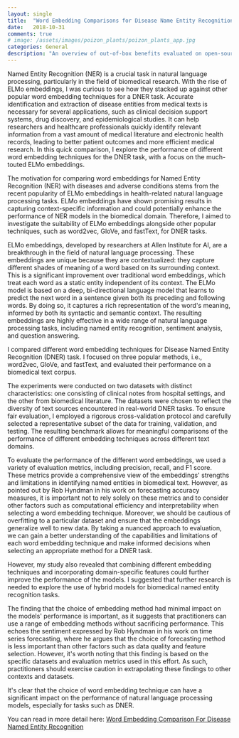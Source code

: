 ```yaml
---
layout: single
title:  "Word Embedding Comparisons for Disease Name Entity Recognition"
date:   2018-10-31
comments: true
# image: /assets/images/poizon_plants/poizon_plants_app.jpg
categories: General
description: "An overview of out-of-box benefits evaluated on open-source health dataset"
---
```


Named Entity Recognition (NER) is a crucial task in natural language processing, particularly in the field of biomedical research. With the rise of ELMo embeddings, I was curious to see how they stacked up against other popular word embedding techniques for a DNER task. Accurate identification and extraction of disease entities from medical texts is necessary for several applications, such as clinical decision support systems, drug discovery, and epidemiological studies. It can help researchers and healthcare professionals quickly identify relevant information from a vast amount of medical literature and electronic health records, leading to better patient outcomes and more efficient medical research. In this quick comparison, I explore the performance of different word embedding techniques for the DNER task, with a focus on the much-touted ELMo embeddings.

The motivation for comparing word embeddings for Named Entity Recognition (NER) with diseases and adverse conditions stems from the recent popularity of ELMo embeddings in health-related natural language processing tasks. ELMo embeddings have shown promising results in capturing context-specific information and could potentially enhance the performance of NER models in the biomedical domain. Therefore, I aimed to investigate the suitability of ELMo embeddings alongside other popular techniques, such as word2vec, GloVe, and fastText, for DNER tasks.

ELMo embeddings, developed by researchers at Allen Institute for AI, are a breakthrough in the field of natural language processing. These embeddings are unique because they are contextualized: they capture different shades of meaning of a word based on its surrounding context. This is a significant improvement over traditional word embeddings, which treat each word as a static entity independent of its context. The ELMo model is based on a deep, bi-directional language model that learns to predict the next word in a sentence given both its preceding and following words. By doing so, it captures a rich representation of the word's meaning, informed by both its syntactic and semantic context. The resulting embeddings are highly effective in a wide range of natural language processing tasks, including named entity recognition, sentiment analysis, and question answering.

I compared different word embedding techniques for Disease Named Entity Recognition (DNER) task. I focused on three popular methods, i.e., word2vec, GloVe, and fastText, and evaluated their performance on a biomedical text corpus.

The experiments were conducted on two datasets with distinct characteristics: one consisting of clinical notes from hospital settings, and the other from biomedical literature. The datasets were chosen to reflect the diversity of text sources encountered in real-world DNER tasks. To ensure fair evaluation, I employed a rigorous cross-validation protocol and carefully selected a representative subset of the data for training, validation, and testing. The resulting benchmark allows for meaningful comparisons of the performance of different embedding techniques across different text domains.

To evaluate the performance of the different word embeddings, we used a variety of evaluation metrics, including precision, recall, and F1 score. These metrics provide a comprehensive view of the embeddings' strengths and limitations in identifying named entities in biomedical text. However, as pointed out by Rob Hyndman in his work on forecasting accuracy measures, it is important not to rely solely on these metrics and to consider other factors such as computational efficiency and interpretability when selecting a word embedding technique. Moreover, we should be cautious of overfitting to a particular dataset and ensure that the embeddings generalize well to new data. By taking a nuanced approach to evaluation, we can gain a better understanding of the capabilities and limitations of each word embedding technique and make informed decisions when selecting an appropriate method for a DNER task.

However, my study also revealed that combining different embedding techniques and incorporating domain-specific features could further improve the performance of the models. I suggested that further research is needed to explore the use of hybrid models for biomedical named entity recognition tasks.

The finding that the choice of embedding method had minimal impact on the models' performance is important, as it suggests that practitioners can use a range of embedding methods without sacrificing performance. This echoes the sentiment expressed by Rob Hyndman in his work on time series forecasting, where he argues that the choice of forecasting method is less important than other factors such as data quality and feature selection. However, it's worth noting that this finding is based on the specific datasets and evaluation metrics used in this effort. As such, practitioners should exercise caution in extrapolating these findings to other contexts and datasets.

It's clear that the choice of word embedding technique can have a significant impact on the performance of natural language processing models, especially for tasks such as DNER.

You can read in more detail here: [Word Embedding Comparison For Disease Named Entity Recognition](https://medium.com/analytics-vidhya/word-embedding-comparison-for-disease-named-entity-recognition-a99850653e1c)